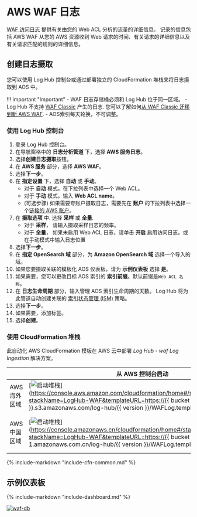 # AWS WAF 日志
[WAF 访问日志](https://docs.aws.amazon.com/waf/latest/developerguide/logging.html) 提供有关由您的 Web ACL 分析的流量的详细信息。 记录的信息包括 AWS WAF 从您的 AWS 资源收到 Web 请求的时间、有关请求的详细信息以及有关请求匹配的规则的详细信息。

## 创建日志摄取
您可以使用 Log Hub 控制台或通过部署独立的 CloudFormation 堆栈来将日志摄取到 AOS 中。

!!! important "Important"
    - WAF 日志存储桶必须和 Log Hub 位于同一区域。
    - Log Hub 不支持 [WAF Classic](https://docs.aws.amazon.com/waf/latest/developerguide/classic-waf-chapter.html) 产生的日志. 您可以了解如何[从 WAF Classic 迁移到新 AWS WAF](https://aws.amazon.com/blogs/security/migrating-rules-from-aws-waf-classic-to-new-aws-waf/).
    - AOS索引每天轮换，不可调整。

### 使用 Log Hub 控制台

1. 登录 Log Hub 控制台。
2. 在导航窗格中的 **日志分析管道** 下，选择 **AWS 服务日志**。
3. 选择**创建日志摄取**按钮。
4. 在 **AWS 服务** 部分，选择 **AWS WAF**。
5. 选择**下一步**。
6. 在 **指定设置** 下，选择 **自动** 或 **手动**。
    - 对于 **自动** 模式，在下拉列表中选择一个 Web ACL。 
    - 对于 **手动** 模式，输入 **Web ACL name**。
    - (可选步骤) 如果需要夸账户摄取日志，需要先在 **账户** 的下拉列表中选择一个[链接的 AWS 账户](../link-account/index.md)。
7. 在 **摄取选项** 中. 选择 **采样** 或 **全量**.
    - 对于 **采样**， 请输入摄取采样日志的频率。
    - 对于 **全量**， 如果未启用 Web ACL 日志，请单击 **开启** 启用访问日志。或在手动模式中输入日志位置
8. 选择**下一步**。
9. 在 **指定 OpenSearch 域** 部分，为 **Amazon OpenSearch 域** 选择一个导入的域。
10. 如果您要摄取关联的模板化 AOS 仪表板，请为 **示例仪表板** 选择 **是**。
11. 如果需要，您可以更改目标 AOS 索引的 **索引前缀**。默认前缀是`Web ACL 名称`。
12. 在 **日志生命周期** 部分，输入管理 AOS 索引生命周期的天数。 Log Hub 将为此管道自动创建关联的 [索引状态管理 (ISM)](https://opensearch.org/docs/latest/im-plugin/ism/index/) 策略。
13. 选择**下一步**。
14. 如果需要，添加标签。
15. 选择**创建**。

### 使用 CloudFormation 堆栈
此自动化 AWS CloudFormation 模板在 AWS 云中部署 *Log Hub - waf Log Ingestion* 解决方案。

|                      | 从 AWS 控制台启动                                        | 下载模板                                            |
| -------------------- | ------------------------------------------------------------ | ------------------------------------------------------------ |
| AWS 海外区域 | [![启动堆栈](../../images/launch-stack.png)](https://console.aws.amazon.com/cloudformation/home#/stacks/create/template?stackName=LogHub-WAF&templateURL=https://{{ bucket }}.s3.amazonaws.com/log-hub/{{ version }}/WAFLog.template){target=_blank} | [模板](https://{{ bucket }}.s3.amazonaws.com/log-hub/{{ version }}/WAFLog.template) |
| AWS 中国区域 | [![启动堆栈](../../images/launch-stack.png)](https://console.amazonaws.cn/cloudformation/home#/stacks/create/template?stackName=LogHub-WAF&templateURL=https://{{ bucket }}.s3.cn-north-1.amazonaws.com.cn/log-hub/{{ version }}/WAFLog.template){target=_blank} | [模板](https://{{ bucket }}.s3.cn-north-1.amazonaws.com.cn/log-hub/{{ version }}/WAFLog.template) |

{%
include-markdown "include-cfn-common.md"
%}

## 示例仪表板
{%
include-markdown "include-dashboard.md"
%}

[![waf-db]][waf-db]

[waf-db]: ../../images/dashboards/waf-db.png


